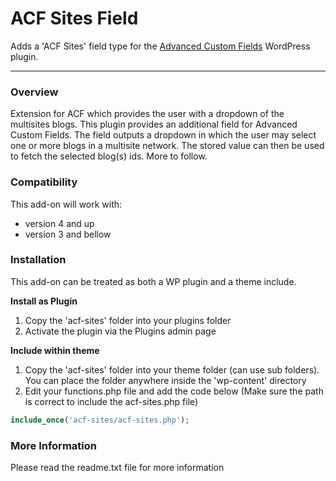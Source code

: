 # ACF Sites Field

Adds a 'ACF Sites' field type for the [Advanced Custom Fields](http://wordpress.org/extend/plugins/advanced-custom-fields/) WordPress plugin.

-----------------------

### Overview

Extension for ACF which provides the user with a dropdown of the multisites blogs. This plugin provides an additional field for Advanced Custom Fields. The field outputs a dropdown in which the user may select one or more blogs in a multisite network. The stored value can then be used to fetch the selected blog(s) ids. More to follow. 

### Compatibility

This add-on will work with:

* version 4 and up
* version 3 and bellow

### Installation

This add-on can be treated as both a WP plugin and a theme include.

**Install as Plugin**

1. Copy the 'acf-sites' folder into your plugins folder
2. Activate the plugin via the Plugins admin page

**Include within theme**

1.	Copy the 'acf-sites' folder into your theme folder (can use sub folders). You can place the folder anywhere inside the 'wp-content' directory
2.	Edit your functions.php file and add the code below (Make sure the path is correct to include the acf-sites.php file)

```php
include_once('acf-sites/acf-sites.php');
```

### More Information

Please read the readme.txt file for more information
